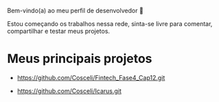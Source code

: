 Bem-vindo(a) ao meu perfil de desenvolvedor 👋

Estou começando os trabalhos nessa rede, sinta-se livre para comentar, compartilhar e testar meus projetos.

# Meus principais projetos

- https://github.com/Cosceli/Fintech_Fase4_Cap12.git

- https://github.com/Cosceli/Icarus.git

<!--
**Cosceli/Cosceli** is a ✨ _special_ ✨ repository because its `README.md` (this file) appears on your GitHub profile.

Here are some ideas to get you started:

- 🔭 I’m currently working on ...
- 🌱 I’m currently learning ...
- 👯 I’m looking to collaborate on ...
- 🤔 I’m looking for help with ...
- 💬 Ask me about ...
- 📫 How to reach me: ...
- 😄 Pronouns: ...
- ⚡ Fun fact: ...
-->
